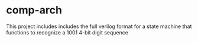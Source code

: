 # comp-arch
This project includes includes the full verilog format for a state machine that functions to recognize a 1001 4-bit digit sequence 
